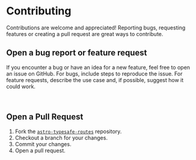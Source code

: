 # Contributing

Contributions are welcome and appreciated! Reporting bugs, requesting features or creating a pull request are great ways to contribute.

## Open a bug report or feature request

If you encounter a bug or have an idea for a new feature, feel free to open an issue on GitHub.
For bugs, include steps to reproduce the issue.
For feature requests, describe the use case and, if possible, suggest how it could work.

<br />

## Open a Pull Request

1. Fork the <a href="https://github.com/feelixe/astro-typesafe-routes">`astro-typesafe-routes`</a> repository.
2. Checkout a branch for your changes.
3. Commit your changes.
4. Open a pull request.
